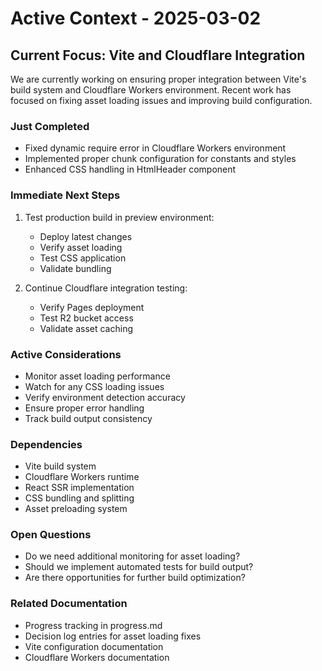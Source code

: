 # Active Context - 2025-03-02

## Current Focus: Vite and Cloudflare Integration
We are currently working on ensuring proper integration between Vite's build system and Cloudflare Workers environment. Recent work has focused on fixing asset loading issues and improving build configuration.

### Just Completed
- Fixed dynamic require error in Cloudflare Workers environment
- Implemented proper chunk configuration for constants and styles
- Enhanced CSS handling in HtmlHeader component

### Immediate Next Steps
1. Test production build in preview environment:
   - Deploy latest changes
   - Verify asset loading
   - Test CSS application
   - Validate bundling

2. Continue Cloudflare integration testing:
   - Verify Pages deployment
   - Test R2 bucket access
   - Validate asset caching

### Active Considerations
- Monitor asset loading performance
- Watch for any CSS loading issues
- Verify environment detection accuracy
- Ensure proper error handling
- Track build output consistency

### Dependencies
- Vite build system
- Cloudflare Workers runtime
- React SSR implementation
- CSS bundling and splitting
- Asset preloading system

### Open Questions
- Do we need additional monitoring for asset loading?
- Should we implement automated tests for build output?
- Are there opportunities for further build optimization?

### Related Documentation
- Progress tracking in progress.md
- Decision log entries for asset loading fixes
- Vite configuration documentation
- Cloudflare Workers documentation
